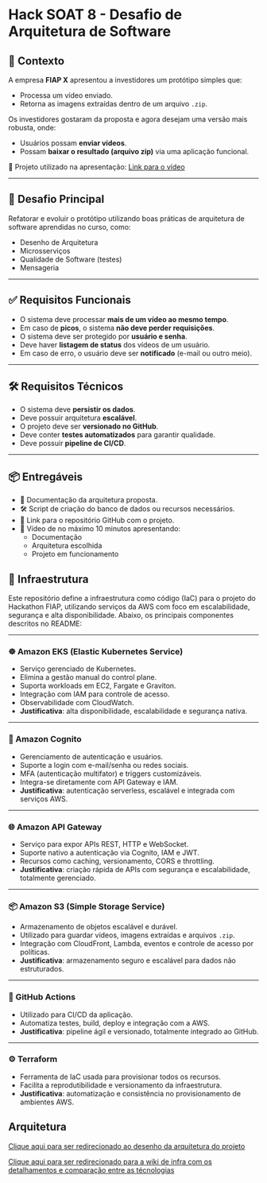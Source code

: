 # Hack SOAT 8 - Desafio de Arquitetura de Software

## 🏢 Contexto

A empresa **FIAP X** apresentou a investidores um protótipo simples que:
- Processa um vídeo enviado.
- Retorna as imagens extraídas dentro de um arquivo `.zip`.

Os investidores gostaram da proposta e agora desejam uma versão mais robusta, onde:
- Usuários possam **enviar vídeos**.
- Possam **baixar o resultado (arquivo zip)** via uma aplicação funcional.

📎 Projeto utilizado na apresentação:
[Link para o vídeo](https://drive.google.com/file/d/1aYCnARmf1KMvRs_HUishp8LUYL_yPlMA/view?usp=sharing)

---

## 🎯 Desafio Principal

Refatorar e evoluir o protótipo utilizando boas práticas de arquitetura de software aprendidas no curso, como:

- Desenho de Arquitetura
- Microsserviços
- Qualidade de Software (testes)
- Mensageria

---

## ✅ Requisitos Funcionais

- O sistema deve processar **mais de um vídeo ao mesmo tempo**.
- Em caso de **picos**, o sistema **não deve perder requisições**.
- O sistema deve ser protegido por **usuário e senha**.
- Deve haver **listagem de status** dos vídeos de um usuário.
- Em caso de erro, o usuário deve ser **notificado** (e-mail ou outro meio).

---

## 🛠️ Requisitos Técnicos

- O sistema deve **persistir os dados**.
- Deve possuir arquitetura **escalável**.
- O projeto deve ser **versionado no GitHub**.
- Deve conter **testes automatizados** para garantir qualidade.
- Deve possuir **pipeline de CI/CD**.

---

## 📦 Entregáveis

- 📄 Documentação da arquitetura proposta.
- 🛠️ Script de criação do banco de dados ou recursos necessários.
- 🔗 Link para o repositório GitHub com o projeto.
- 🎥 Vídeo de no máximo 10 minutos apresentando:
  - Documentação
  - Arquitetura escolhida
  - Projeto em funcionamento

## 🔧 Infraestrutura

Este repositório define a infraestrutura como código (IaC) para o projeto do Hackathon FIAP, utilizando serviços da AWS com foco em escalabilidade, segurança e alta disponibilidade. Abaixo, os principais componentes descritos no README:

---

### ☸️ Amazon EKS (Elastic Kubernetes Service)
- Serviço gerenciado de Kubernetes.
- Elimina a gestão manual do control plane.
- Suporta workloads em EC2, Fargate e Graviton.
- Integração com IAM para controle de acesso.
- Observabilidade com CloudWatch.
- **Justificativa**: alta disponibilidade, escalabilidade e segurança nativa.

---

### 🔐 Amazon Cognito
- Gerenciamento de autenticação e usuários.
- Suporte a login com e-mail/senha ou redes sociais.
- MFA (autenticação multifator) e triggers customizáveis.
- Integra-se diretamente com API Gateway e IAM.
- **Justificativa**: autenticação serverless, escalável e integrada com serviços AWS.

---

### 🌐 Amazon API Gateway
- Serviço para expor APIs REST, HTTP e WebSocket.
- Suporte nativo a autenticação via Cognito, IAM e JWT.
- Recursos como caching, versionamento, CORS e throttling.
- **Justificativa**: criação rápida de APIs com segurança e escalabilidade, totalmente gerenciado.

---

### 📦 Amazon S3 (Simple Storage Service)
- Armazenamento de objetos escalável e durável.
- Utilizado para guardar vídeos, imagens extraídas e arquivos `.zip`.
- Integração com CloudFront, Lambda, eventos e controle de acesso por políticas.
- **Justificativa**: armazenamento seguro e escalável para dados não estruturados.

---

### 🐙 GitHub Actions
- Utilizado para CI/CD da aplicação.
- Automatiza testes, build, deploy e integração com a AWS.
- **Justificativa**: pipeline ágil e versionado, totalmente integrado ao GitHub.

---

### ⚙️ Terraform
- Ferramenta de IaC usada para provisionar todos os recursos.
- Facilita a reprodutibilidade e versionamento da infraestrutura.
- **Justificativa**: automatização e consistência no provisionamento de ambientes AWS.


## Arquitetura
[Clique aqui para ser redirecionado ao desenho da arquitetura do projeto](https://viewer.diagrams.net/?tags=%7B%7D&lightbox=1&highlight=0000ff&edit=_blank&layers=1&nav=1&title=hackaton-arquitetura.drawio&dark=auto#R%3Cmxfile%20scale%3D%221%22%20border%3D%220%22%3E%3Cdiagram%20name%3D%22Draft%22%20id%3D%22jiXIkiBsy346j2COqR-b%22%3E7V1rd5s4E%2F41Oaf9YA6SuH507KTNu%2B0227Tb9tMebBSbDTYUcC7761%2BJm0ESmDhcnBanTcwgMNbMPJoZjUZnaLZ5fBdY%2FvqjZ2P3DMr24xman0EIVFWWyV9KekpIGkApZRU4dkIrEG6c%2F3B6bUbdOTYOU1pCijzPjRy%2FTFx62y1eRiWaFQTeQ7nZrefaJYJvrXDpMSjhZmm5mGv2zbGjdUI1oL6nv8fOap19MtDM5MzGyhqnNw7Xlu09FEjo4gzNAs%2BLknebxxl2afeV%2B%2BWy4mz%2BYAHeRk0uwNOP7%2F%2B6OTcXj7sP77cz87%2Bt%2FO9ESb%2FHveXu0m%2BcPm30lHVB4O22NqZ3AWfo3AqWKZcIi9C5bYXr%2BBw9uHVcd%2Ba5XhBfiC5V%2BkPoYRR4d3n%2FaYSycq0wzK7ytlHhquSVX1U4o8UvenVg2Q7eX7X1tji90U363CA7Tp4V0sv4Hks78R4HEX4skNIefIe9DY6CJ9IkPaunzEzF2VCSw4e9aEBFRwlxXZALpCtqKpSpQK7ye%2B95Rt6kbHsGC02OYdgmIpweekG09lbe1nIv9tTzPUspA%2FZtPnien3bevziKntLes3aRR0jraOOmZ3mOHt35obcLlrjmC6YdR79VLYsC7FqRc19WXFF3p5deew55lJy1AIESbyeEIjFMi6xghaP0QoZv%2BZMcz0r1OcpIOfewdiJ841tx%2Fz0QDC5zidHHW5X%2BHKVxuZq3zPzmmjdRgFnmD5JVXvsMk1c%2BYKCOdA8eZhiBfZ%2B%2BdTbxSFNkD%2F3yDhlqpq6z2hJaRJUvp36wFti99kIncjx6duFFkbchDVx64txa3q1iYSgyOH6RJvGHTUM%2FGRGppFjZwa3zSBl5nj7PfB1FdCid0o6Al0t7q0gOGUxvHSJmgbQknwgvbSuyyB9KD2k%2FObvJwiUPMAm9pWO5tBsuNYKMlysnWu8WEwANyd%2BuhhMVpDCiQm7Nioqi8ZKS0VoXFMQJyjsner9bENp0SRkccoJDvmxUlhcrlZMl6RocCARo49h2jO8iXCgjB9vtLFt4xrXBGKQyOgxNgQ7LimAAlTvijPJ8FT5WQ218a%2B3cqFLzxTpaUmOx1t6TBl4QYnyXKuyDPyG6GlFOwcud73qWTRUXypAI4qVMmHCZyN8klb7JB2IATP6O7yOF96vJsPor64yYaDonJgDpAqjPiK3LicbJyeyK3GhG3snXjo9dh9igv6cOawIdBrBHHW7gxPjUZos%2FVz0n%2F2QJkYeeyfF%2FlTSYxUTToARJBSV6fCTpgGlMZXLGEJOWpiqgajmR%2FGsAIuEdjpbrlNUHrQYOOzhBi3sABxf3OOmIWEJSZNs8rqgDLy2dcOkBU9qF8SWM%2FSjLqqzzdmLqfQ0CFSZrFAKNd8lA5nuVkKIzhywLXRTE8TNeOaR%2FiBElX1EEJxgtbz3ya0a6xCLIEZD3aaOnIVCkFjW6gHiTNeYFrjQwBYYA0GBXfBNZ81o8XtMeIO9X9P3XcHc2Q2dTEDheSMGfHp1PFy4xj8PsAvIAxWsysu3cs6RiszffMLEILz96C4ewg5iGvv%2F2wB2pdV686a8vOoaGGJU3%2BeFHFdgGGTK0Lzgq1%2B89hGBIDwZP39Pr44Mf9EBSs8P5Y%2FHk%2FKl4dI0Dh3x5KgAxUcA513uYbom9mY5LCX%2BtIJrSqCoVIBrCc5YZ%2BdJx87BDG6Gg738GqvX5j9mf4Onfb4sP3y9%2BoEXmRiVhmHQE%2BPQPuAP%2B488%2FnibR1Z%2FX%2BOrzJIuJdR0yUmRVQrqZvYyyYCoKc8OK6BHpUOup0Cw1VWo%2BtRyo0lNEvKxob5i17cmb5AlaDWVBoxJMQ9%2FaZoD1Gf%2FcOaETA6oeA6mKKai%2B%2F%2FLl%2Bs1NEfyKV50EzLHB54KttHf0ekFElXWXNHlgRFSaeNVF%2B5Y1zwW2ORQZ7CKazhMB34y33ZNPYIkims4TQYUvAEWugIimq%2FwTs1cDwdWAuTp2LrxdRP3RWT4pJphnIT%2BXlKWslX8x14Esc2JeDC%2BWJn0OOjIVDguroMW49QHHlnN2WD%2FGeggVKcDJeHK1pM9zTg6Td%2BVW%2BC7sylUmvoghGeVQJJQRb%2BgagNdNo2Y0eplu8rMM0283hHDxB%2F09c3chZciwoYxDzmQLnqMKWMaYEh%2FIACaQJYH7qHcWjxQNnAwvSvpXnJXj1QBJS9fb2byaX6qGimomU0ufMYhvr5WtKYGVbwqCTCCbAWqfM6cy0yqwzKucAWAax7gDnU%2FmFi342sSErk34iVYOREA2gNyS0T6BqCzPRirfnVrhKh%2BKElnhc%2By7Hv02V9vbwMJE5HbRjkarRuu7QSgLaUo2QmQGuGr0Z4ALHWVRKGvIEMU%2BKvGjhEKvOkRRG0UsIpyQRaAfgGPDZYDJhUi%2BEIdvgqgDLI%2FHoBlQHgFl4u5STmP0LWXCvEAC8aMTJaqhq%2Bnhj8KpvWbQg5JitBXz6zVMJ2yndaICz46nKeXwiZpqTFsjc5321wG00Inv2vUWuhCW7%2FyzsiL8QHuBdSTm5lRXQLUjMYjvgFQoGWW2AgVygzKQjTjGwjkRoAX3rk41Dhhk0%2Bsr0uhd2uUnaYYFXpShXl3qb7NUQ9bnFENvXdpvy%2BIDgWQYZccgC8gUxUcT2HRtZKDUoeXrgAzX2ixs65%2Fb3XaZfIIw%2FqCcGGyY0GRMeVUWzEtD0bw0aw%2B1xvdmMykzb7V1IppTMN2RBx0xo2%2FMMOUyYGhIkLPWK2CAZoPNOxwnpnwhPUdo8v%2B%2BfRmlp3fpUWFZehSTxx0EBNJjtmCpfNLg7sGau6uvkwX%2Bbn6dXa3%2Fm2TDS%2FOlQQdWIxT4Z8oN%2Br64RKjA6x4X%2B2SpRnlsEOqSys8RKCqSdMG6A2iquRXRPnuqlVuUJ1TUY8v3J%2BtlNPGD5WQZbiq1vTbxKGlaEAbt544uZTtf5HnPk2XCsin1BQNrG2bcIDeRC%2Bdc2mUT2wru3gSrxRs6H0qo2Z%2B3yV96BtLOpwfFN2%2FfJk%2BVfnz2nJO13ziAyc8nVuRelkypWNzDsrgfaV4xWAYNXb2AHGYVp2C5fFZZVpM0U8RMVqczyWymq5AqzIk1K26sx1dLptlgxhwaTNt4mpq1HO92CxxsMenVeA0K7YE9Ke7SlA9%2BkE7lUiYPZCsCWdNJr%2B9fDFhoUDCbiASLTgAifdbCwhMxTIgyMXhIEEHH9ad5ns%2B4CNiWPKU6Q3FUvtepfLma%2BZ49nEtGnrygZcysvSJYfDCAljVYuTnK%2BSjnx8s5UgThp%2F7lvEEMapTzUc5fIOcCv3cAORetKKtcwvFMV8jZEkG2XKHXwrhmExv7h92zugUgozaerDYecG3sJClHpKZclG14vQU6n3M%2BgN42i5WLvJ0QLwMcjQ7Pb62SufIl0jDUGGnopmQolbqmmmquQgV1U6GUTUEUFU7tKkCMRMmFv1WAGKgqk92PFE0SlKUZJEKc1TNqCIaiCPHWi5qbISPovU7QO%2BEQq0ExrSbEqpyC0YFEE2VjiHVUvtfikgMdQMkw96%2FySgWoGEi0Mqp%2FRRNNeY6iPop6e6KOVOEiwP5FvcEC6lHUR1F%2FCaqT0ych6qK5sz5jrc9ycsZY66tUyNcVaz2kusAwTkN1RdOBR4VbR8fmV9O4EwmlAk0HdbFUDSiSPHwsNVubNPTqRmFtgXSlYva%2BsOSwcqHi0ZztejmsSaCTKfQOdRlIkKka0XRZLL2fqQCga4ouqwZTAoycZiSmvVWyYjlCv5YctbqC%2FGSFEuiGzEslPF4q4xvWGBB9i6VWnaxeHN8%2F%2BXQpClsLzqalMHG4DJy4Cr2LnaQ4RVJBNaldNH%2FaWht6OG9sO4yLV9pbKAEJCBZfZWkzBGF6qBqSIljO0sZWDUIRNF8BMu7RsOdSAH1WzahdbHSwsmcWA%2B7cTjAFdgJ4ASIjRZFAIYGmvMwUIUOX9ovAWi4%2BpEPGLFF0tfZp2QuQYqIDXy8zjSuueHEVBbFSn0hRkOZKLTdTavArKHWWIHIySm2wNf8UgykC31idFd2QGGO%2FWx2GsqYzD59Kf9Uzclcc1mIV1F%2FRkRYfH0a63tG669QYxHRfAy8zF7de5NzSE7kxOUX5yXC3xGFID70dvZKoCD1Ff%2FmBR89Zm%2BRmLwpOdWtg1huUz9zqa8iaC7qmsGoEOXORTkELiqQCuQYDXmYumgKZZBicRcFuXfyY4ixBYpuH3FKOW8lLqOBa9UZsLbLoINoW42Ey3%2FkZ7aWWFjAlnbWGNMYNaIzLsmIcvlvH3m4ulUcA2me8xAvM4dkIaq8L1IDK7JKEkM7P2PSOakBukEIzwlobsAZ0oPBIxE7FNcY1Q0GH79Y1rgl3yGGkp9luwYCRkkpd7WSjYPoY11ZE4IoiDbHXZaMfWFAhU5PO1Pm5J2BkhXtKoKCzjsUxqCB0v15VLcJlWueKQ5npXDOM82qmD7PaUYGs2gJVFkze65qoyrzZQjRUyHKRIgvKEMax9byy2ClYCL9VXN0wcqnI1%2F4I8KKromJCyTmRiFtbZXi7K4KbtjsY%2FOppjhHBspsdF1g6xhRhY2g6U8O8PSNE2F3V2YKCmnZfP38gv6%2BD2FcyJ1MiBFvLPtHC9kdAGVvqvhUgq9i9uL%2Fad7qsCUbIzqrfCcWsugBAUWL%2BJvJgF4on1maPVmaz5iKLt0snFtvyFpMvyUk9eRF%2BPaMxK6ZAUOCzXyFtsFVQKSHyWduC1ZrRosxGNhcyu1EjNyEXOlYac%2F%2BhzlMQSerB3bFJc4ducj5HYl9DkfzAs3fLKN1ALM9oLLWx48wTeyEUzjY8CBkxNqCpCWxAVeA9ADbu2ZrgNQiOn47H%2BEpLUTM7W%2BtZ6K6XQtRiS7XZbkLXAQ4JiwifUwNMszaUcdtF6J%2BdSqT5txq5DFNnMMSA%2FA5F%2FfqR4ETysdrez%2BWo7NY20j3onTvZ4qXOax1oixd%2BDxeVSVxgg6WN87mVch6TqjebO3xuOgdgd50Bpl77YNwFbW9TI2ZzM3f7fBfGSRjO9tYLNhUpvLtneDWHfaWmXtfoH%2FU1ygCoA4mZ9YRDu0igWW7R%2FIkY8fPFaJucgG0CgKjWab%2FGiX4axkkr%2B8vB5knlvW4JVxfS6NxeAOUo9vH2AmTcNB12Yi8gJksOyKmh0u3w36yeYjb825btxcM9zTq6jwf7uY2LKUj2OI04fODSNPn1OP2OyrBB6cDTCSCFiBeJC1mFCqpm4yAxI6gwIKHKgpG031BhPkL8AkNp43H0NJattjYoZ%2Bra%2BRy1Xpbf40dlwI6W7Mr9toblDLjyTUa1drd1F%2FMDNhqWk%2FSdGzQOub0PuRAxc4WaIahr36tPU7NhWFEqvvquZ9kiI24Uor4DKuzW7VCw2U3PhluDunQnZLj9DHmhOMn9qtnNQ4Ga5VoPaLk1i%2F2mo8xfNyNC9I4QnNho5tChs2yLoNds77c5LdfdFFyGxSdjvpsKC2IGkxva1H5HTOkFAofM07RkvyuQ9ZiNHmbVarYXKiVS5IubL7LFgPsqlrvYTqNJFvu6lqPNNjgiKya72iMLEA9nsxm%2FDiIz8ZT8XBUiH1ODo6s8itqdxg6DuNoTiAMWxNlFSE1BXJHNA3dqCcRNsxyEgQD1AeJNKgSM2bevPPsWMKJlmoI0zH79MuG%2BS6KUhu2Y0zCUW1aut4iANnS6pXAzqBGtfi20ArqMJGaZ3ykAVrPpihGwBow0mzojOKeAWQ2KlYzB5iO4jbSyVYPydKgBQUI0szBGm08KJbgin6pot%2B5%2BMaLJGshUXZ2NtcJNEKFiBfR%2BtXUFZLC7UcQfOM2ockYh79dR5IfxFjWX5N8dti0pXJN3zmZFfrveiubRxfQJ3VAh2dJG8qkJMhBmAIOpIa4LZqgUwQ4kSgu7j4hZ%2F4wSfSPrX8B601AkwHIfKqI9iHsVAGX0ac4G92nwMmhJzJSyiE3ochLRLkeiinlK3rR9KWvmvSSGycXs82iY9G%2BYMAnOE4CGtkuUZtlW0%2Bsr0uidFeEHGvIeJafvPD12A3eVd3rzKmxFwdG6mq1TmmXdfBq3SnmVArdPye9pdxRyGHg0PyA%2F944O3h89m26DePF%2F%3C%2Fdiagram%3E%3C%2Fmxfile%3E)

[Clique aqui para ser redirecionado para a wiki de infra com os detalhamentos e comparação entre as técnologias](https://github.com/fiap-8soat-tc-one/hackathon-fiap-iac)

